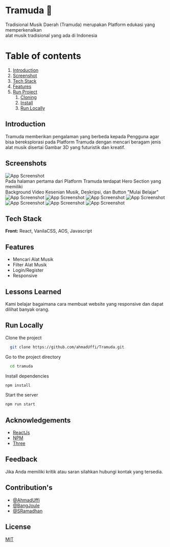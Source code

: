 # Tramuda 🚀

Tradisional Musik Daerah (Tramuda) merupakan Platform edukasi yang memperkenalkan <br /> alat musik tradisional yang ada di Indonesia

# Table of contents

1. [Introduction](#Tntroduction)
2. [Screenshot](#Screenshots)
3. [Tech Stack](#tech)
4. [Features](#features)
5. [Run Project](#run)
   1. [Cloning](#clone)
   2. [Install](#install)
   3. [Run Locally](#running)

## Introduction

Tramuda memberikan pengalaman yang berbeda kepada Pengguna agar bisa bereksplorasi pada Platform Tramuda dengan mencari beragam jenis alat musik disertai Gambar 3D yang futuristik dan kreatif.

## Screenshots

![App Screenshot](https://i.ibb.co/YyRDxZY/Hero-Tramuda.png) 
<br /> Pada halaman pertama dari Platform Tramuda terdapat Hero Section yang memiliki <br /> Background Video Kesenian Musik, Deskripsi, dan Button "Mulai Belajar"
![App Screenshot](https://i.ibb.co/ZJ70SVB/Beranda-Tramuda.png)
![App Screenshot](https://i.ibb.co/nb4P6BW/Beranda2-Tramuda.png)
![App Screenshot](https://i.ibb.co/55v1xDR/Akun-Tramuda.png)
![App Screenshot](https://i.ibb.co/kMp1DzS/Kontak-Tramuda.png)
![App Screenshot](https://i.ibb.co/FBKzzdB/Artikel-Tramuda.png)
![App Screenshot](https://i.ibb.co/rxMbSzr/Artikel-Button-Tramuda.png)
![App Screenshot](https://i.ibb.co/F4YtSkt/Video-Button-Tramuda.png)



## Tech Stack

**Front:** React, VanilaCSS, AOS, Javascript

## Features

- Mencari Alat Musik
- Filter Alat Musik
- Login/Register
- Responsive

## Lessons Learned

Kami belajar bagaimana cara membuat website yang responsive dan dapat dilihat banyak orang.

## Run Locally

Clone the project

```bash
  git clone https://github.com/ahmadUffi/Tramuda.git
```

Go to the project directory

```bash
  cd tramuda
```

Install dependencies

```bash
npm install
```

Start the server

```bash
npm run start
```

## Acknowledgements

- [ReactJs](https://react.dev/)
- [NPM](https://www.npmjs.com/)
- [Three](https://threejs.org/)

## Feedback

Jika Anda memiliki kritik atau saran silahkan hubungi kontak yang tersedia.

## Contribution's

- [@AhmadUffi](https://github.com/ahmadUffi)
- [@BangJoule](https://github.com/Bangjoule)
- [@SRamadhan](https://github.com/Kuroi-RE)

## License

[MIT](https://choosealicense.com/licenses/mit/)
